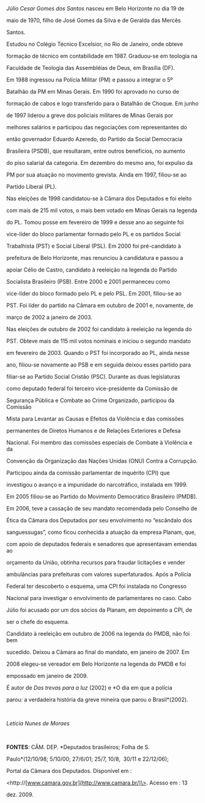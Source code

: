 

 



*Júlio Cesar Gomes dos Santos* nasceu em Belo Horizonte no dia 19 de

maio de 1970, filho de José Gomes da Silva e de Geralda das Mercês

Santos.



Estudou no Colégio Técnico Excelsior, no Rio de Janeiro, onde obteve

formação de técnico em contabilidade em 1987. Graduou-se em teologia na

Faculdade de Teologia das Assembléias de Deus, em Brasília (DF).



Em 1988 ingressou na Polícia Militar (PM) e passou a integrar o 5º

Batalhão da PM em Minas Gerais. Em 1990 foi aprovado no curso de

formação de cabos e logo transferido para o Batalhão de Choque. Em junho

de 1997 liderou a greve dos policiais militares de Minas Gerais por

melhores salários e participou das negociações com representantes do

então governador Eduardo Azeredo, do Partido da Social Democracia

Brasileira (PSDB), que resultaram, entre outros benefícios, no aumento

do piso salarial da categoria. Em dezembro do mesmo ano, foi expulso da

PM por sua atuação no movimento grevista. Ainda em 1997, filiou-se ao

Partido Liberal (PL).



Nas eleições de 1998 candidatou-se à Câmara dos Deputados e foi eleito

com mais de 215 mil votos, o mais bem votado em Minas Gerais na legenda

do PL. Tomou posse em fevereiro de 1999 e desse ano ao seguinte foi

vice-líder do bloco parlamentar formado pelo PL e os partidos Social

Trabalhista (PST) e Social Liberal (PSL). Em 2000 foi pré-candidato à

prefeitura de Belo Horizonte, mas renunciou à candidatura e passou a

apoiar Célio de Castro, candidato à reeleição na legenda do Partido

Socialista Brasileiro (PSB). Entre 2000 e 2001 permaneceu como

vice-líder do bloco formado pelo PL e pelo PSL. Em 2001, filiou-se ao

PST. Foi líder do partido na Câmara em outubro de 2001 e, novamente, de

março de 2002 a janeiro de 2003.



Nas eleições de outubro de 2002 foi candidato à reeleição na legenda do

PST. Obteve mais de 115 mil votos nominais e iniciou o segundo mandato

em fevereiro de 2003. Quando o PST foi incorporado ao PL, ainda nesse

ano, filiou-se novamente ao PSB e em seguida deixou esses partido para

filiar-se ao Partido Social Cristão (PSC). Durante as duas legislaturas

como deputado federal foi terceiro vice-presidente da Comissão de

Segurança Pública e Combate ao Crime Organizado, participou da Comissão

Mista para Levantar as Causas e Efeitos da Violência e das comissões

permanentes de Diretos Humanos e de Relações Exteriores e Defesa

Nacional. Foi membro das comissões especiais de Combate à Violência e da

Convenção da Organização das Nações Unidas (ONU) Contra a Corrupção.

Participou ainda da comissão parlamentar de inquérito (CPI) que

investigou o avanço e a impunidade do narcotráfico, instalada em 1999.



Em 2005 filiou-se ao Partido do Movimento Democrático Brasileiro (PMDB).

Em 2006, teve a cassação de seu mandato recomendada pelo Conselho de

Ética da Câmara dos Deputados por seu envolvimento no “escândalo dos

sanguessugas”, como ficou conhecida a atuação da empresa Planam, que,

com apoio de deputados federais e senadores que apresentavam emendas ao

orçamento da União, obtinha recursos para fraudar licitações e vender

ambulâncias para prefeituras com valores superfaturados. Após a Polícia

Federal ter descoberto o esquema, uma CPI foi instalada no Congresso

Nacional para investigar o envolvimento de parlamentares no caso. Cabo

Júlio foi acusado por um dos sócios da Planam, em depoimento a CPI, de

ser o chefe do esquema.



Candidato à reeleição em outubro de 2006 na legenda do PMDB, não foi bem

sucedido. Deixou a Câmara ao final do mandato, em janeiro de 2007. Em

2008 elegeu-se vereador em Belo Horizonte na legenda do PMDB e foi

empossado em janeiro de 2009.



É autor de *Das trevas para a luz* (2002) e *O dia em que a polícia

parou: a verdadeira história da greve mineira que parou o Brasil*(2002).



 



*Letícia Nunes de Moraes*



 



**FONTES**: CÂM. DEP. *Deputados brasileiros; Folha de S.

Paulo*(12/10/98; 5/10/00; 27/6/01; 25/7, 10/8,  30/11 e 22/12/06);

Portal da Câmara dos Deputados. Disponível em :

\<http://[www.camara.gov.br](http://www.camara.br/)\>. Acesso em : 13

dez. 2009.



 



 



 

